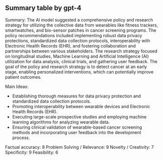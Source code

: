 ## Summary table by gpt-4
Summary: 
The AI model suggested a comprehensive policy and research strategy for utilizing the collective data from wearables like fitness trackers, smartwatches, and bio-sensor patches in cancer screening programs. The policy recommendations included implementing robust data privacy protections, standardized data collection protocols, interoperability with Electronic Health Records (EHR), and fostering collaboration and partnerships between various stakeholders. The research strategy focused on longitudinal studies, Machine Learning and Artificial Intelligence (AI) utilization for data analysis, clinical trials, and gathering user feedback. The goal of the policy and research strategy is to detect cancer at an early stage, enabling personalized interventions, which can potentially improve patient outcomes.

Main Ideas: 
- Establishing thorough measures for data privacy protection and standardized data collection protocols.
- Promoting interoperability between wearable devices and Electronic Health Records (EHR).
- Executing large-scale prospective studies and employing machine learning algorithms for analyzing wearable data.
- Ensuring clinical validation of wearable-based cancer screening methods and incorporating user feedback into the development process.

Factual accuracy: 8
Problem Solving / Relevance: 9
Novelty / Creativity: 7
Specificity: 9
Feasibility: 6